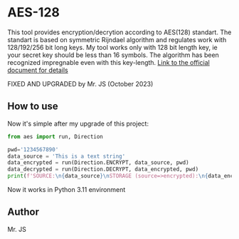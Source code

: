 AES-128
==============
This tool provides encryption/decrytion according to AES(128) standart. The standart is based on symmetric Rijndael algorithm and regulates work with 128/192/256 bit long keys.
My tool works only with 128 bit length key, ie your secret key should be less than 16 symbols. The algorithm has been recognized impregnable even with this key-length.
[Link to the official document for details](http://csrc.nist.gov/publications/fips/fips197/fips-197.pdf) 

FIXED AND UPGRADED by Mr. JS (October 2023)

## How to use

Now it's simple after my upgrade of this project:

```python
from aes import run, Direction

pwd='1234567890'
data_source = 'This is a text string'
data_encrypted = run(Direction.ENCRYPT, data_source, pwd)
data_decrypted = run(Direction.DECRYPT, data_encrypted, pwd)
print(f'SOURCE:\n{data_source}\nSTORAGE (source=>encrypted):\n{data_encrypted}\nRESULT (source=>encrypted=>decrypted):\n{data_decrypted}')
```
Now it works in Python 3.11 environment

## Author

Mr. JS
